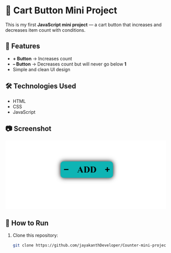 # 🛒 Cart Button Mini Project

This is my first **JavaScript mini project** — a cart button that increases and decreases item count with conditions.

## 🚀 Features
- **+ Button** → Increases count  
- **– Button** → Decreases count but will never go below **1**  
- Simple and clean UI design  

## 🛠️ Technologies Used
- HTML  
- CSS  
- JavaScript  

## 📷 Screenshot
![Cart Button Screenshot](./image.png)

## 📂 How to Run
1. Clone this repository:
   ```bash
   git clone https://github.com/jayakanthDeveloper/Counter-mini-project.git
